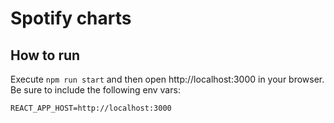 # Spotify charts
## How to run
Execute `npm run start` and then open http://localhost:3000 in your browser. Be sure to include the following env vars:
```
REACT_APP_HOST=http://localhost:3000
```

